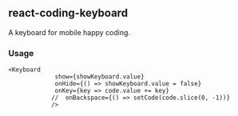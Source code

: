  

## react-coding-keyboard

A keyboard for mobile happy coding.

### Usage

```tsx
<Keyboard
             show={showKeyboard.value}
             onHide={() => showKeyboard.value = false}
             onKey={key => code.value += key} 
            //  onBackspace={() => setCode(code.slice(0, -1))}
            />
```



